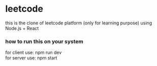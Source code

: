 # leetcode
this is the clone of leetcode platform (only for learning purpose) using Node.js + React

### how to run this on your system ###
for client use: npm run dev  
for server use: npm start
